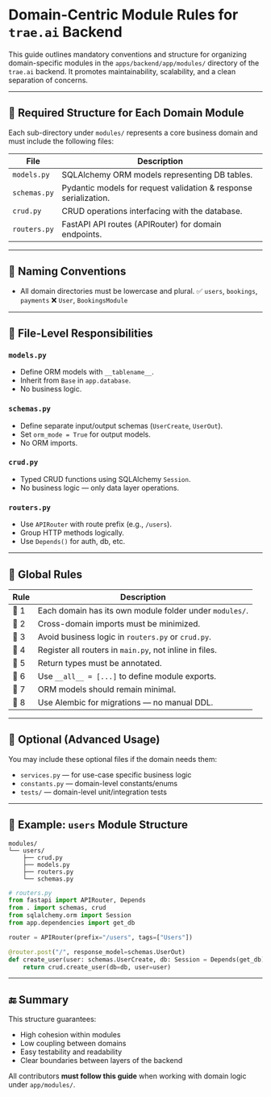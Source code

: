 # Domain-Centric Module Rules for `trae.ai` Backend

This guide outlines mandatory conventions and structure for organizing domain-specific modules in the `apps/backend/app/modules/` directory of the `trae.ai` backend. It promotes maintainability, scalability, and a clean separation of concerns.

---

## 📁 Required Structure for Each Domain Module

Each sub-directory under `modules/` represents a core business domain and must include the following files:

| File         | Description                                                      |
| ------------ | ---------------------------------------------------------------- |
| `models.py`  | SQLAlchemy ORM models representing DB tables.                    |
| `schemas.py` | Pydantic models for request validation & response serialization. |
| `crud.py`    | CRUD operations interfacing with the database.                   |
| `routers.py` | FastAPI API routes (APIRouter) for domain endpoints.             |

---

## 📐 Naming Conventions

* All domain directories must be lowercase and plural.
  ✅ `users`, `bookings`, `payments`
  ❌ `User`, `BookingsModule`

---

## 📌 File-Level Responsibilities

### `models.py`

* Define ORM models with `__tablename__`.
* Inherit from `Base` in `app.database`.
* No business logic.

### `schemas.py`

* Define separate input/output schemas (`UserCreate`, `UserOut`).
* Set `orm_mode = True` for output models.
* No ORM imports.

### `crud.py`

* Typed CRUD functions using SQLAlchemy `Session`.
* No business logic — only data layer operations.

### `routers.py`

* Use `APIRouter` with route prefix (e.g., `/users`).
* Group HTTP methods logically.
* Use `Depends()` for auth, db, etc.

---

## 🧩 Global Rules

| Rule | Description                                             |
| ---- | ------------------------------------------------------- |
| 🔹 1 | Each domain has its own module folder under `modules/`. |
| 🔹 2 | Cross-domain imports must be minimized.                 |
| 🔹 3 | Avoid business logic in `routers.py` or `crud.py`.      |
| 🔹 4 | Register all routers in `main.py`, not inline in files. |
| 🔹 5 | Return types must be annotated.                         |
| 🔹 6 | Use `__all__ = [...]` to define module exports.         |
| 🔹 7 | ORM models should remain minimal.                       |
| 🔹 8 | Use Alembic for migrations — no manual DDL.             |

---

## 🧪 Optional (Advanced Usage)

You may include these optional files if the domain needs them:

* `services.py` — for use-case specific business logic
* `constants.py` — domain-level constants/enums
* `tests/` — domain-level unit/integration tests

---

## 🚀 Example: `users` Module Structure

```
modules/
└── users/
    ├── crud.py
    ├── models.py
    ├── routers.py
    └── schemas.py
```

```python
# routers.py
from fastapi import APIRouter, Depends
from . import schemas, crud
from sqlalchemy.orm import Session
from app.dependencies import get_db

router = APIRouter(prefix="/users", tags=["Users"])

@router.post("/", response_model=schemas.UserOut)
def create_user(user: schemas.UserCreate, db: Session = Depends(get_db)):
    return crud.create_user(db=db, user=user)
```

---

## 🔚 Summary

This structure guarantees:

* High cohesion within modules
* Low coupling between domains
* Easy testability and readability
* Clear boundaries between layers of the backend

All contributors **must follow this guide** when working with domain logic under `app/modules/`.
